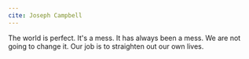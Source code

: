 ```yaml
---
cite: Joseph Campbell
---
```


The world is perfect. It's a mess. It has always been a mess. We are not going to change it. Our job is to straighten out our own lives.
